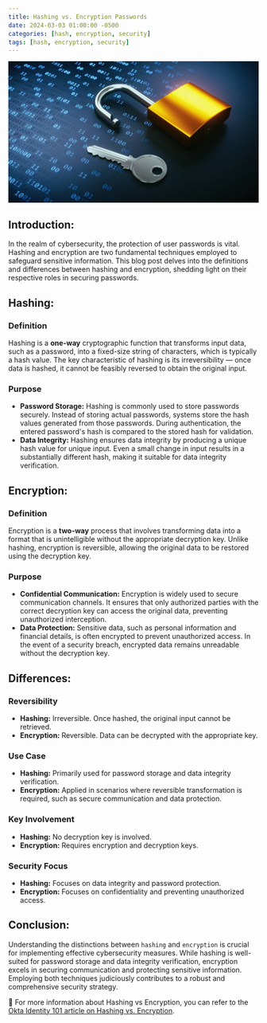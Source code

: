 ```yaml
---
title: Hashing vs. Encryption Passwords
date: 2024-03-03 01:00:00 -0500
categories: [hash, encryption, security]
tags: [hash, encryption, security]
---
```


![Hashing vs. Encryption Passwords](/assets/img/posts/2024/hashing_vs_encryption/hashing_vs_encryption.jpg)


## Introduction:

In the realm of cybersecurity, the protection of user passwords is vital. Hashing and encryption are two fundamental techniques employed to safeguard sensitive information. This blog post delves into the definitions and differences between hashing and encryption, shedding light on their respective roles in securing passwords.

## Hashing:

### Definition
Hashing is a **one-way** cryptographic function that transforms input data, such as a password, into a fixed-size string of characters, which is typically a hash value. The key characteristic of hashing is its irreversibility — once data is hashed, it cannot be feasibly reversed to obtain the original input.

### Purpose
- **Password Storage:**
  Hashing is commonly used to store passwords securely. Instead of storing actual passwords, systems store the hash values generated from those passwords. During authentication, the entered password's hash is compared to the stored hash for validation.
- **Data Integrity:**
  Hashing ensures data integrity by producing a unique hash value for unique input. Even a small change in input results in a substantially different hash, making it suitable for data integrity verification.

## Encryption:

### Definition
Encryption is a **two-way** process that involves transforming data into a format that is unintelligible without the appropriate decryption key. Unlike hashing, encryption is reversible, allowing the original data to be restored using the decryption key.

### Purpose
- **Confidential Communication:**
  Encryption is widely used to secure communication channels. It ensures that only authorized parties with the correct decryption key can access the original data, preventing unauthorized interception.
- **Data Protection:**
  Sensitive data, such as personal information and financial details, is often encrypted to prevent unauthorized access. In the event of a security breach, encrypted data remains unreadable without the decryption key.

## Differences:

### **Reversibility**
   - **Hashing:** Irreversible. Once hashed, the original input cannot be retrieved.
   - **Encryption:** Reversible. Data can be decrypted with the appropriate key.

### **Use Case**
   - **Hashing:** Primarily used for password storage and data integrity verification.
   - **Encryption:** Applied in scenarios where reversible transformation is required, such as secure communication and data protection.

### **Key Involvement**
   - **Hashing:** No decryption key is involved.
   - **Encryption:** Requires encryption and decryption keys.

### **Security Focus**
   - **Hashing:** Focuses on data integrity and password protection.
   - **Encryption:** Focuses on confidentiality and preventing unauthorized access.

## Conclusion:

Understanding the distinctions between `hashing` and `encryption` is crucial for implementing effective cybersecurity measures. While hashing is well-suited for password storage and data integrity verification, encryption excels in securing communication and protecting sensitive information. Employing both techniques judiciously contributes to a robust and comprehensive security strategy.


📝 For more information about Hashing vs Encryption, you can refer to the [Okta Identity 101 article on Hashing vs. Encryption](https://www.okta.com/identity-101/hashing-vs-encryption/).
